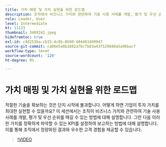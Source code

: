 ```yaml
---
title: 가치 매핑 및 가치 실현을 위한 로드맵
description: 조직에서 비즈니스 가치와 관련하여 기술 사용 사례를 개발, 평가 및 우선 순위를 지정하고, KPI를 설정 및 보고하여 조직이 수량화할 수 있는 결과와 우수한 고객 경험을 도출하는 방법에 대해 알아봅니다.
role: Leader, User
level: Intermediate
kt: 11123
thumbnail: 3409242.jpeg
hidefromtoc: true
exl-id: c4d253ba-cb15-4c8b-8b98-404481d49947
source-git-commit: ca06e5a8b1602a7bcfb83a43f529680a5a96bacf
workflow-type: tm+mt
source-wordcount: '120'
ht-degree: 0%

---
```


# 가치 매핑 및 가치 실현을 위한 로드맵

적절한 기술을 확보하는 것은 단지 시작에 불과합니다. 어떻게 하면 기업이 투자 가치를 최대한 실현할 수 있을까요? 이 세션에서는 조직이 비즈니스 가치와 관련하여 기술 사용 사례를 개발, 평가 및 우선 순위를 매길 수 있는 방법에 대해 설명합니다. 그런 다음 이러한 가치를 정확하게 파악할 수 있는 KPI를 설정하여 보고하는 방법에 대해 설명합니다. 이를 통해 조직에서 정량화된 결과와 우수한 고객 경험을 제공할 수 있습니다.

>[!VIDEO](https://video.tv.adobe.com/v/3409242/?quality=12&learn=on)
